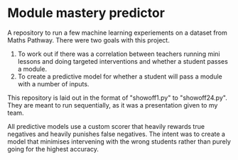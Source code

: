 # Module mastery predictor

A repository to run a few machine learning experiements on a dataset from Maths Pathway. There were two goals with this project.
1. To work out if there was a correlation between teachers running mini lessons and doing targeted interventions and whether a student passes a module.
2. To create a predictive model for whether a student will pass a module with a number of inputs.

This repository is laid out in the format of "showoff1.py" to "showoff24.py". They are meant to run sequentially, as it was a presentation given to my team.

All predictive models use a custom scorer that heavily rewards true negatives and heavily punishes false negatives. The intent was to create a model that minimises intervening with the wrong students rather than purely going for the highest accuracy.
